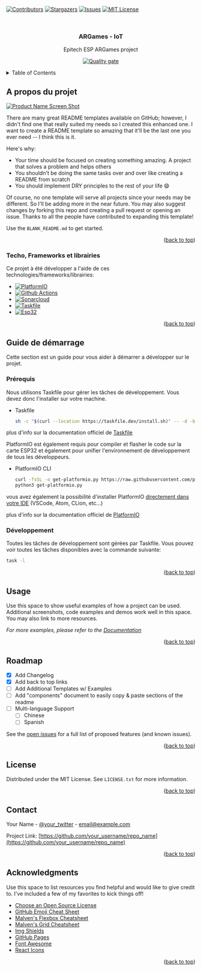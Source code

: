 <a name="readme-top"></a>

<!-- PROJECT SHIELDS -->
<!--
*** I'm using markdown "reference style" links for readability.
*** Reference links are enclosed in brackets [ ] instead of parentheses ( ).
*** See the bottom of this document for the declaration of the reference variables
*** for contributors-url, forks-url, etc. This is an optional, concise syntax you may use.
*** https://www.markdownguide.org/basic-syntax/#reference-style-links
-->
[![Contributors][contributors-shield]][contributors-url]
[![Stargazers][stars-shield]][stars-url]
[![Issues][issues-shield]][issues-url]
[![MIT License][license-shield]][license-url]



<!-- PROJECT LOGO -->
<br />
<div align="center">

<h3 align="center">ARGames - IoT</h3>

  <p align="center">
    Epitech ESP ARGames project
  </p>

[![Quality gate](https://sonarcloud.io/api/project_badges/quality_gate?project=ArGame-Epitech_IoT)](https://sonarcloud.io/summary/new_code?id=ArGame-Epitech_IoT)

</div>



<!-- TABLE OF CONTENTS -->
<details>
  <summary>Table of Contents</summary>
  <ol>
    <li>
      <a href="#about-the-project">A propos du projet</a>
      <ul>
        <li><a href="#built-with">Techo, Frameworks et librairies</a></li>
      </ul>
    </li>
    <li>
      <a href="#getting-started">Guide de démarrage</a>
      <ul>
        <li><a href="#prerequisites">Prérequis</a></li>
        <li><a href="#installation">Développement</a></li>
      </ul>
    </li>
    <li><a href="#usage">Usage</a></li>
    <li><a href="#roadmap">Roadmap</a></li>
    <li><a href="#contributing">Contributing</a></li>
    <li><a href="#license">License</a></li>
    <li><a href="#contact">Contact</a></li>
    <li><a href="#acknowledgments">Acknowledgments</a></li>
  </ol>
</details>



<!-- ABOUT THE PROJECT -->
## A propos du projet

[![Product Name Screen Shot][product-screenshot]](https://example.com)

There are many great README templates available on GitHub; however, I didn't find one that really suited my needs so I created this enhanced one. I want to create a README template so amazing that it'll be the last one you ever need -- I think this is it.

Here's why:
* Your time should be focused on creating something amazing. A project that solves a problem and helps others
* You shouldn't be doing the same tasks over and over like creating a README from scratch
* You should implement DRY principles to the rest of your life :smile:

Of course, no one template will serve all projects since your needs may be different. So I'll be adding more in the near future. You may also suggest changes by forking this repo and creating a pull request or opening an issue. Thanks to all the people have contributed to expanding this template!

Use the `BLANK_README.md` to get started.

<p align="right">(<a href="#readme-top">back to top</a>)</p>

### Techo, Frameworks et librairies

Ce projet à été développer a l'aide de ces technologies/frameworks/librairies:

* [![PlatformIO][PlatformIO]][PlatformIO-url]
* [![Github Actions][Github-actions]][Github-actions-url]
* [![Sonarcloud][Sonarcloud]][Sonarcloud-url]
* [![Taskfile][Taskfile]][Taskfile-url]
* [![Esp32][Esp-32]][Esp-32-url]

<p align="right">(<a href="#readme-top">back to top</a>)</p>

<!-- GETTING STARTED -->
## Guide de démarrage

Cette section est un guide pour vous aider à démarrer a développer sur le projet.

### Prérequis

Nous utilisons Taskfile pour gérer les tâches de développement. Vous devez donc l'installer sur votre machine.

* Taskfile
    ```sh
    sh -c "$(curl --location https://taskfile.dev/install.sh)" -- -d -b ~/.local/bin
    ```

plus d'info sur la documentation officiel de [Taskfile](https://taskfile.dev/#/installation)

PlatformIO est également requis pour compiler et flasher le code sur la carte ESP32 et également pour unifier l'environnement de développement de tous les développeurs.

- PlatformIO CLI
    ```sh
    curl -fsSL -o get-platformio.py https://raw.githubusercontent.com/platformio/platformio-core-installer/master/get-platformio.py
    python3 get-platformio.py
    ```
vous avez également la possibilité d'installer PlatformIO [directement dans votre IDE](https://platformio.org/platformio-ide) (VSCode, Atom, CLion, etc...)

plus d'info sur la documentation officiel de [PlatformIO](https://docs.platformio.org/en/latest/core/installation.html)

### Développement


Toutes les tâches de développement sont gérées par Taskfile. Vous pouvez voir toutes les tâches disponibles avec la commande suivante:

```sh
task -l
```


<p align="right">(<a href="#readme-top">back to top</a>)</p>



<!-- USAGE EXAMPLES -->
## Usage

Use this space to show useful examples of how a project can be used. Additional screenshots, code examples and demos work well in this space. You may also link to more resources.

_For more examples, please refer to the [Documentation](https://example.com)_

<p align="right">(<a href="#readme-top">back to top</a>)</p>



<!-- ROADMAP -->
## Roadmap

- [x] Add Changelog
- [x] Add back to top links
- [ ] Add Additional Templates w/ Examples
- [ ] Add "components" document to easily copy & paste sections of the readme
- [ ] Multi-language Support
    - [ ] Chinese
    - [ ] Spanish

See the [open issues](https://github.com/othneildrew/Best-README-Template/issues) for a full list of proposed features (and known issues).

<p align="right">(<a href="#readme-top">back to top</a>)</p>



<!-- LICENSE -->
## License

Distributed under the MIT License. See `LICENSE.txt` for more information.

<p align="right">(<a href="#readme-top">back to top</a>)</p>



<!-- CONTACT -->
## Contact

Your Name - [@your_twitter](https://twitter.com/your_username) - email@example.com

Project Link: [https://github.com/your_username/repo_name](https://github.com/your_username/repo_name)

<p align="right">(<a href="#readme-top">back to top</a>)</p>



<!-- ACKNOWLEDGMENTS -->
## Acknowledgments

Use this space to list resources you find helpful and would like to give credit to. I've included a few of my favorites to kick things off!

* [Choose an Open Source License](https://choosealicense.com)
* [GitHub Emoji Cheat Sheet](https://www.webpagefx.com/tools/emoji-cheat-sheet)
* [Malven's Flexbox Cheatsheet](https://flexbox.malven.co/)
* [Malven's Grid Cheatsheet](https://grid.malven.co/)
* [Img Shields](https://shields.io)
* [GitHub Pages](https://pages.github.com)
* [Font Awesome](https://fontawesome.com)
* [React Icons](https://react-icons.github.io/react-icons/search)

<p align="right">(<a href="#readme-top">back to top</a>)</p>



<!-- MARKDOWN LINKS & IMAGES -->
<!-- https://www.markdownguide.org/basic-syntax/#reference-style-links -->
[contributors-shield]: https://img.shields.io/github/contributors/ArGame-Epitech/IoT.svg?style=for-the-badge
[contributors-url]: https://github.com/ArGame-Epitech/IoT/graphs/contributors
[stars-shield]: https://img.shields.io/github/stars/ArGame-Epitech/IoT.svg?style=for-the-badge
[stars-url]: https://github.com/ArGame-Epitech/IoT/stargazers
[issues-shield]: https://img.shields.io/github/issues/ArGame-Epitech/IoT.svg?style=for-the-badge
[issues-url]: https://github.com/ArGame-Epitech/IoT/issues
[license-shield]: https://img.shields.io/github/license/ArGame-Epitech/IoT.svg?style=for-the-badge
[license-url]: https://github.com/ArGame-Epitech/IoT/blob/master/LICENSE.txt
[linkedin-shield]: https://img.shields.io/badge/-LinkedIn-black.svg?style=for-the-badge&logo=linkedin&colorB=555
[linkedin-url]: https://linkedin.com/in/othneildrew
[product-screenshot]: images/screenshot.png
[Next.js]: https://img.shields.io/badge/next.js-000000?style=for-the-badge&logo=nextdotjs&logoColor=white
[Next-url]: https://nextjs.org/
[React.js]: https://img.shields.io/badge/React-20232A?style=for-the-badge&logo=react&logoColor=61DAFB
[React-url]: https://reactjs.org/
[Vue.js]: https://img.shields.io/badge/Vue.js-35495E?style=for-the-badge&logo=vuedotjs&logoColor=4FC08D
[Vue-url]: https://vuejs.org/
[Angular.io]: https://img.shields.io/badge/Angular-DD0031?style=for-the-badge&logo=angular&logoColor=white
[Angular-url]: https://angular.io/
[Svelte.dev]: https://img.shields.io/badge/Svelte-4A4A55?style=for-the-badge&logo=svelte&logoColor=FF3E00
[Svelte-url]: https://svelte.dev/
[Laravel.com]: https://img.shields.io/badge/Laravel-FF2D20?style=for-the-badge&logo=laravel&logoColor=white
[Laravel-url]: https://laravel.com
[Bootstrap.com]: https://img.shields.io/badge/Bootstrap-563D7C?style=for-the-badge&logo=bootstrap&logoColor=white
[Bootstrap-url]: https://getbootstrap.com
[JQuery.com]: https://img.shields.io/badge/jQuery-0769AD?style=for-the-badge&logo=jquery&logoColor=white
[JQuery-url]: https://jquery.com
[PlatformIO]: https://img.shields.io/badge/PlatformIO-000000?style=for-the-badge&logo=platformio&logoColor=white
[PlatformIO-url]: https://platformio.org/
[Github-actions]: https://img.shields.io/badge/GitHub_Actions-2088FF?style=for-the-badge&logo=github-actions&logoColor=white
[Github-actions-url]: https://github.com
[Sonarcloud]: https://img.shields.io/badge/SonarCloud-4E9BCD?style=for-the-badge&logo=sonarcloud&logoColor=white
[Sonarcloud-url]: https://sonarcloud.io/
[Taskfile]: https://img.shields.io/badge/Taskfile-00C4B4?style=for-the-badge&logo=go&logoColor=white
[Taskfile-url]: https://taskfile.dev/#/
[Esp-32]: https://img.shields.io/badge/ESP32-000000?style=for-the-badge&logo=espressif&logoColor=white
[Esp-32-url]: https://www.espressif.com/en/products/socs/esp32
[QA-gate]: https://sonarcloud.io/api/project_badges/quality_gate?project=ArGame-Epitech_IoT
[QA-gate-url]: https://sonarcloud.io/summary/new_code?id=ArGame-Epitech_IoT